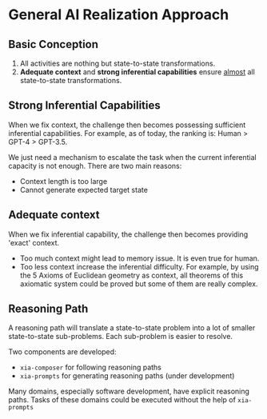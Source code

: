 # General AI Realization Approach
## Basic Conception
1. All activities are nothing but state-to-state transformations.
2. **Adequate context** and **strong inferential capabilities** ensure [almost](https://en.wikipedia.org/wiki/G%C3%B6del%27s_incompleteness_theorems) all state-to-state transformations.

## Strong Inferential Capabilities
When we fix context, the challenge then becomes possessing sufficient inferential capabilities. For example, as of today, the ranking is: Human > GPT-4 > GPT-3.5.

We just need a mechanism to escalate the task when the current inferential capacity is not enough. There are two main reasons:
* Context length is too large
* Cannot generate expected target state

## Adequate context
When we fix inferential capability, the challenge then becomes providing 'exact' context.
* Too much context might lead to memory issue. It is even true for human.
* Too less context increase the inferential difficulty. For example, by using the 5 Axioms of Euclidean geometry as context, all theorems of this axiomatic system could be proved but some of them are really complex.

## Reasoning Path
A reasoning path will translate a state-to-state problem into a lot of smaller state-to-state sub-problems. 
Each sub-problem is easier to resolve.

Two components are developed:
* `xia-composer` for following reasoning paths
* `xia-prompts` for generating reasoning paths (under development)

Many domains, especially software development, have explicit reasoning paths. Tasks of these domains could be executed without the help of `xia-prompts` 
